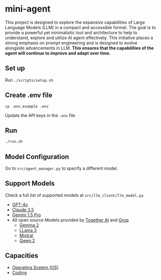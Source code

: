 # mini-agent

This project is designed to explore the expansive capabilities of Large Language Models (LLM) in a compact and accessible format. The goal is to provide a powerful yet minimalistic tool and architecture to help to understand, explore and utilize AI agent effectively. This initiative places a strong emphasis on prompt engineering and is designed to evolve alongside advancements in LLM. **This ensures that the capabilities of the agent will continue to improve and adapt over time.**

## Set up
Run `./scripts/setup.sh`

## Create .env file

```
cp .env.example .env
```

Update the API keys in the `.env` file

## Run

```bash
./run.sh
```

## Model Configuration
Go to `src/agent_manager.py` to specify a different model.

## Support Models
Check a full list of supported models at `src/llm_client/llm_model.py`.

- [GPT-4o](https://platform.openai.com/docs/models)
- [Claude 3.5](https://docs.anthropic.com/en/docs/about-claude/models)
- [Gemini 1.5 Pro](https://cloud.google.com/vertex-ai/generative-ai/docs/multimodal/call-gemini-using-openai-library#supported_models)
- All open source Models provided by [Together AI](https://docs.together.ai/docs/chat-models) and [Groq](https://console.groq.com/docs/models)
  - [Gemma 2](https://ai.google.dev/gemma/docs/get_started)
  - [LLama 3](https://llama.meta.com/llama3)
  - [Mixtral](https://github.com/mistralai/mistral-inference)
  - [Qwen 2](https://github.com/QwenLM/Qwen2)
  

## Capacities
- [Operating System (OS)](./docs/os.md)
- [Coding](./docs/coding.md)
